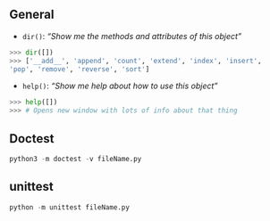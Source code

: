 
## General

- `dir()`:  _“Show me the methods and attributes of this object”_
```python
>>> dir([])
>>> ['__add__', 'append', 'count', 'extend', 'index', 'insert',
'pop', 'remove', 'reverse', 'sort']

```

- `help()`: _“Show me help about how to use this object”_
```python
>>> help([])
>>> # Opens new window with lots of info about that thing
```


## Doctest

```python
python3 -m doctest -v fileName.py
```

## unittest

```python
python -m unittest fileName.py
```

